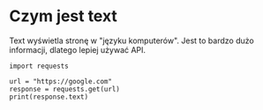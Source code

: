 # Czym jest text  
Text wyświetla stronę w "języku komputerów". Jest to bardzo dużo informacji, dlatego lepiej używać API.  
  
```
import requests

url = "https://google.com"
response = requests.get(url)
print(response.text)
```
